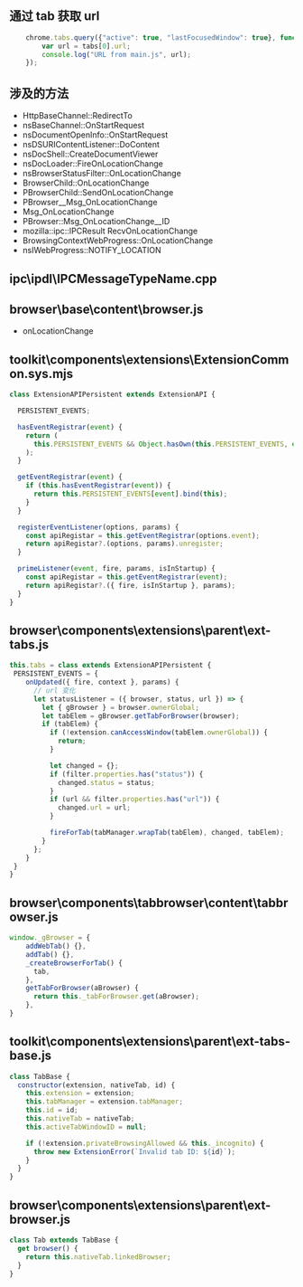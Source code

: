## 通过 tab 获取 url
```js
    chrome.tabs.query({"active": true, "lastFocusedWindow": true}, function (tabs) {
        var url = tabs[0].url;
        console.log("URL from main.js", url);
    });
```

## 涉及的方法

- HttpBaseChannel::RedirectTo
- nsBaseChannel::OnStartRequest
- nsDocumentOpenInfo::OnStartRequest
- nsDSURIContentListener::DoContent
- nsDocShell::CreateDocumentViewer
- nsDocLoader::FireOnLocationChange
- nsBrowserStatusFilter::OnLocationChange
- BrowserChild::OnLocationChange
- PBrowserChild::SendOnLocationChange
- PBrowser__Msg_OnLocationChange
- Msg_OnLocationChange
- PBrowser::Msg_OnLocationChange__ID
- mozilla::ipc::IPCResult RecvOnLocationChange
- BrowsingContextWebProgress::OnLocationChange
- nsIWebProgress::NOTIFY_LOCATION


## ipc\ipdl\IPCMessageTypeName.cpp

## browser\base\content\browser.js
- onLocationChange

## toolkit\components\extensions\ExtensionCommon.sys.mjs
```js
class ExtensionAPIPersistent extends ExtensionAPI {

  PERSISTENT_EVENTS;

  hasEventRegistrar(event) {
    return (
      this.PERSISTENT_EVENTS && Object.hasOwn(this.PERSISTENT_EVENTS, event)
    );
  }

  getEventRegistrar(event) {
    if (this.hasEventRegistrar(event)) {
      return this.PERSISTENT_EVENTS[event].bind(this);
    }
  }

  registerEventListener(options, params) {
    const apiRegistar = this.getEventRegistrar(options.event);
    return apiRegistar?.(options, params).unregister;
  }

  primeListener(event, fire, params, isInStartup) {
    const apiRegistar = this.getEventRegistrar(event);
    return apiRegistar?.({ fire, isInStartup }, params);
  }
}
```

## browser\components\extensions\parent\ext-tabs.js
```js
this.tabs = class extends ExtensionAPIPersistent {
 PERSISTENT_EVENTS = {
    onUpdated({ fire, context }, params) {
      // url 变化
      let statusListener = ({ browser, status, url }) => {
        let { gBrowser } = browser.ownerGlobal;
        let tabElem = gBrowser.getTabForBrowser(browser);
        if (tabElem) {
          if (!extension.canAccessWindow(tabElem.ownerGlobal)) {
            return;
          }

          let changed = {};
          if (filter.properties.has("status")) {
            changed.status = status;
          }
          if (url && filter.properties.has("url")) {
            changed.url = url;
          }

          fireForTab(tabManager.wrapTab(tabElem), changed, tabElem);
        }
      };
    }
 }
}
```

## browser\components\tabbrowser\content\tabbrowser.js
```js
window._gBrowser = {
    addWebTab() {},
    addTab() {},
    _createBrowserForTab() {
      tab,
    },
    getTabForBrowser(aBrowser) {
      return this._tabForBrowser.get(aBrowser);
    },
}
```

## toolkit\components\extensions\parent\ext-tabs-base.js
```js
class TabBase {
  constructor(extension, nativeTab, id) {
    this.extension = extension;
    this.tabManager = extension.tabManager;
    this.id = id;
    this.nativeTab = nativeTab;
    this.activeTabWindowID = null;

    if (!extension.privateBrowsingAllowed && this._incognito) {
      throw new ExtensionError(`Invalid tab ID: ${id}`);
    }
  }
}
```
## browser\components\extensions\parent\ext-browser.js

```js
class Tab extends TabBase {
  get browser() {
    return this.nativeTab.linkedBrowser;
  }
}
